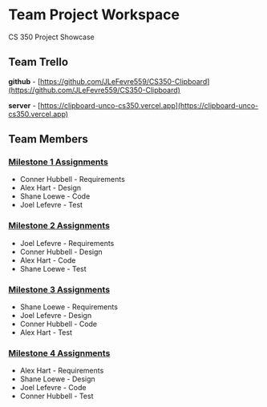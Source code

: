 # Team Project Workspace

CS 350 Project Showcase

## Team Trello

**github** - [https://github.com/JLeFevre559/CS350-Clipboard](https://github.com/JLeFevre559/CS350-Clipboard)

**server** - [https://clipboard-unco-cs350.vercel.app](https://clipboard-unco-cs350.vercel.app)

## Team Members

### [Milestone 1 Assignments](4/1)

- Conner Hubbell - Requirements
- Alex Hart - Design
- Shane Loewe - Code
- Joel Lefevre - Test

### [Milestone 2 Assignments](4/2)

- Joel Lefevre - Requirements
- Conner Hubbell - Design
- Alex Hart - Code
- Shane Loewe - Test

### [Milestone 3 Assignments](4/3)

- Shane Loewe - Requirements
- Joel Lefevre - Design
- Conner Hubbell - Code
- Alex Hart - Test

### [Milestone 4 Assignments](4/4)

- Alex Hart - Requirements
- Shane Loewe - Design
- Joel Lefevre - Code
- Conner Hubbell - Test

